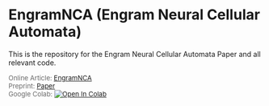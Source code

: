 # EngramNCA (Engram Neural Cellular Automata)
<p>This is the repository for the Engram Neural Cellular Automata Paper and all relevant code.</p>
<p style="color:#696969;font-size:13px;">Online Article: <a href="https://etimush.github.io/EngramNCA/" target="_blank">EngramNCA</a> <br>Preprint: <a href="http://arxiv.org/abs/2504.11855" target="_blank">Paper</a> <br> Google Colab: <a target="_blank" href="https://colab.research.google.com/github/etimush/MemoryNCA/blob/main/EngramNCA.ipynb">
  <img src="https://colab.research.google.com/assets/colab-badge.svg" alt="Open In Colab"/>
